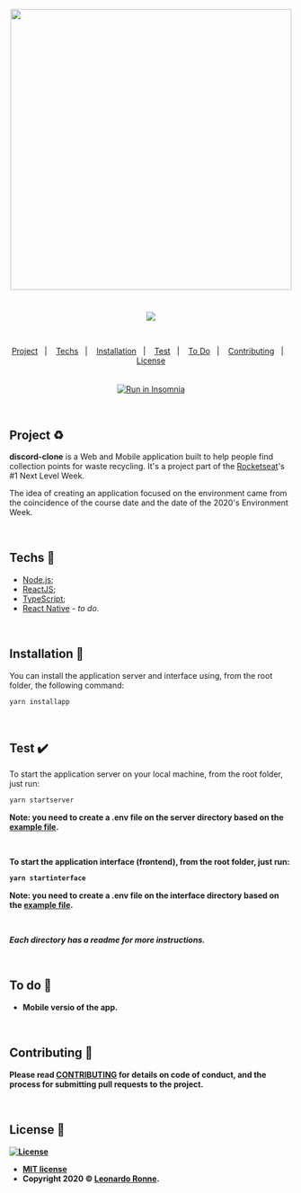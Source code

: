 <p align="center">
  <img src="interface/src/assets/img/Logo-horizontal.png" width="500px"/>
</p>

#

<p align="center">
  <img src="/assets/img/banner.png"/>
</p>

<br>

<p align="center">
  <a href="#project-recycle">Project</a>&nbsp;&nbsp;&nbsp;|&nbsp;&nbsp;&nbsp;
  <a href="#techs-rocket">Techs</a>&nbsp;&nbsp;&nbsp;|&nbsp;&nbsp;&nbsp;
  <a href="#installation-wrench">Installation</a>&nbsp;&nbsp;&nbsp;|&nbsp;&nbsp;&nbsp;
  <a href="#test-heavy_check_mark">Test</a>&nbsp;&nbsp;&nbsp;|&nbsp;&nbsp;&nbsp;
  <a href="#to-do-newspaper">To Do</a>&nbsp;&nbsp;&nbsp;|&nbsp;&nbsp;&nbsp;
  <a href="#contributing-">Contributing</a>&nbsp;&nbsp;&nbsp;|&nbsp;&nbsp;&nbsp;
  <a href="#license-memo">License</a>
  <br>  
  <br>  
  <br>
  <a href="https://insomnia.rest/run/?label=discord-clone&uri=https%3A%2F%2Fgithub.com%2Fleoronne%2Fdiscord-clone%2Fblob%2Fmaster%2Fserver%2Fdiscord-clone-insomnia.json" target="_blank"><img src="https://insomnia.rest/images/run.svg" alt="Run in Insomnia"></a>
</p>

<br>

## Project :recycle:

**discord-clone** is a Web and Mobile application built to help people find collection points for waste recycling. It's a project part of the [Rocketseat](https://github.com/Rocketseat)'s #1 Next Level Week.

The idea of ​​creating an application focused on the environment came from the coincidence of the course date and the date of the 2020's Environment Week.

<br>

## Techs :rocket:

- [Node.js](https://nodejs.org/en/);
- [ReactJS](https://reactjs.org);
- [TypeScript](https://www.typescriptlang.org/);
- [React Native](https://facebook.github.io/react-native/) - <i>to do</i>.

<br>

## Installation :wrench:

You can install the application server and interface using, from the root folder, the following command:

```sh
yarn installapp
```

<br>

## Test :heavy_check_mark:

To start the application server on your local machine, from the root folder, just run:

```sh
yarn startserver
```

<strong>Note: you need to create a .env file on the server directory based on the [example file](<https://github.com/leoronne/discord-clone/blob/master/server/.env%20(example).txt>).

<br>

To start the application interface (frontend), from the root folder, just run:

```sh
yarn startinterface
```

<strong>Note: you need to create a .env file on the interface directory based on the [example file](<https://github.com/leoronne/discord-clone/blob/master/interface/.env%20(example).txt>).

<br>

<i>Each directory has a readme for more instructions.</i>

<br>

## To do :newspaper:

- Mobile versio of the app.

<br>

## Contributing 🤔

Please read [CONTRIBUTING](https://github.com/leoronne/discord-clone/blob/master/CONTRIBUTING.md) for details on code of conduct, and the process for submitting pull requests to the project.

<br>

## License :memo:

[![License](http://img.shields.io/:license-mit-blue.svg?style=flat-square)](http://badges.mit-license.org)

- **[MIT license](https://github.com/leoronne/discord-clone/blob/master/LICENSE)**
- Copyright 2020 © <a href="https://github.com/leoronne" target="_blank">Leonardo Ronne</a>.

##
